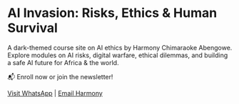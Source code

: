 # AI Invasion: Risks, Ethics & Human Survival

A dark-themed course site on AI ethics by Harmony Chimaraoke Abengowe.  
Explore modules on AI risks, digital warfare, ethical dilemmas, and building a safe AI future for Africa & the world.

📬 Enroll now or join the newsletter!

[Visit WhatsApp](https://wa.me/2348167820666) | [Email Harmony](mailto:harmonychima@gmail.com)
